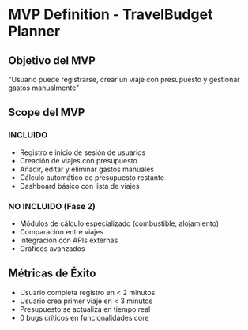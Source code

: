 #  MVP Definition - TravelBudget Planner

##  Objetivo del MVP
"Usuario puede registrarse, crear un viaje con presupuesto y gestionar gastos manualmente"

##  Scope del MVP
###  INCLUIDO
- Registro e inicio de sesión de usuarios
- Creación de viajes con presupuesto
- Añadir, editar y eliminar gastos manuales
- Cálculo automático de presupuesto restante
- Dashboard básico con lista de viajes

###  NO INCLUIDO (Fase 2)
- Módulos de cálculo especializado (combustible, alojamiento)
- Comparación entre viajes
- Integración con APIs externas
- Gráficos avanzados

##  Métricas de Éxito
- Usuario completa registro en < 2 minutos
- Usuario crea primer viaje en < 3 minutos
- Presupuesto se actualiza en tiempo real
- 0 bugs críticos en funcionalidades core
